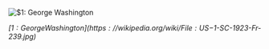
![$1: George Washington](https://upload.wikimedia.org/wikipedia/commons/thumb/0/0b/US-%241-SC-1923-Fr-239.jpg/654px-US-%241-SC-1923-Fr-239.jpg)

*[$1: George Washington](https://wikipedia.org/wiki/File:US-$1-SC-1923-Fr-239.jpg)*
